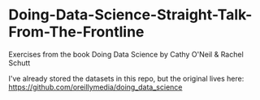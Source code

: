 # Doing-Data-Science-Straight-Talk-From-The-Frontline
Exercises from the book Doing Data Science by Cathy O'Neil & Rachel Schutt

I've already stored the datasets in this repo, but the original lives here:
https://github.com/oreillymedia/doing_data_science
